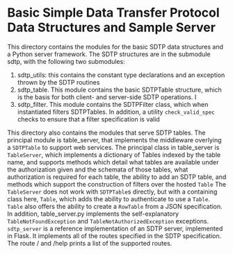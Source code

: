 # Basic Simple Data Transfer Protocol Data Structures and Sample Server
This directory contains the modules for the basic SDTP data structures and a Python server framework.  The SDTP structures are in the submodule sdtp, with the following two submodules:
1. sdtp_utils: this contains the constant type declarations and an exception thrown by the SDTP routines
2. sdtp_table. This module contains the basic SDTPTable structure, which is the basis for both client- and server-side SDTP operations.  I
3. sdtp_filter. This module contains  the SDTPFilter class, which when instantiated filters SDTPTables.  In addition, a utility `check_valid_spec` checks to ensure that a filter specification is valid

This directory also contains the modules that serve SDTP tables.  The principal module is table_server, that implements the middleware overlying a `SDTPTable` to support web services.  The principal class in table_server is `TableServer`, which implements a dictionary of Tables indexed by the table name, and supports methods which detail what tables are available under the authorization given and the schemata of those tables, what authorization is required for each table, the ability to add an SDTP table, and methods which support the construction of filters over the hosted `Table`
The `TableServer` does not work with `SDTPTable`s directly, but with a containing class here, `Table`, which adds the ability to authenticate to use a `Table`.  `Table` also offers the ability to create a `RowTable` from a JSON specification.
In addition, table_server.py implements the self-explanatory `TableNotFoundException` and `TableNotAuthorizedException` exceptions.
`sdtp_server` is a reference implementation of an SDTP server, implemented in Flask.  It implements all of the routes specified in the SDTP specification.  The route / and /help prints a list of the supported routes.
